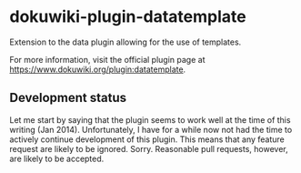 # dokuwiki-plugin-datatemplate
Extension to the data plugin allowing for the use of templates.

For more information, visit the official plugin page at https://www.dokuwiki.org/plugin:datatemplate.

## Development status
Let me start by saying that the plugin seems to work well at the time of this writing (Jan 2014). Unfortunately,
I have for a while now not had the time to actively continue development of this plugin. This means that any feature
request are likely to be ignored. Sorry. Reasonable pull requests, however, are likely to be accepted.


